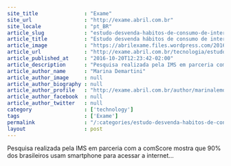```yaml
---
site_title               : "Exame"
site_url                 : "http://exame.abril.com.br"
site_locale              : "pt_BR"
article_slug             : "estudo-desvenda-habitos-de-consumo-de-internet-na-america-latina"
article_title            : "Estudo desvenda hábitos de consumo de internet na América Latina"
article_image            : "https://abrilexame.files.wordpress.com/2016/10/size_960_16_9_thinkstockphotos-5348676711.jpg?quality=70&strip=all&w=960"
article_url              : "http://exame.abril.com.br/tecnologia/estudo-desvenda-habitos-de-consumo-de-internet-na-america-latina/"
article_published_at     : "2016-10-20T12:23:42-02:00"
article_description      : "Pesquisa realizada pela IMS em parceria com a comScore mostra que 90% dos brasileiros usam smartphone para acessar a internet..."
article_author_name      : "Marina Demartini"
article_author_image     : null
article_author_biography : null
article_author_profile   : "http://exame.abril.com.br/author/marinalemosdemartini/"
article_author_facebook  : null
article_author_twitter   : null
category                 : ['technology']
tags                     : ['Exame']
permalink                : "/:categories/estudo-desvenda-habitos-de-consumo-de-internet-na-america-latina/"
layout                   : post
---
```


Pesquisa realizada pela IMS em parceria com a comScore mostra que 90% dos brasileiros usam smartphone para acessar a internet...
